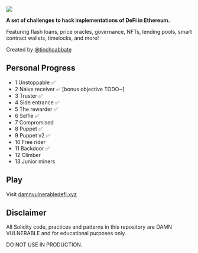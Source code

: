 ![](cover.png)

**A set of challenges to hack implementations of DeFi in Ethereum.**

Featuring flash loans, price oracles, governance, NFTs, lending pools, smart contract wallets, timelocks, and more!

Created by [@tinchoabbate](https://twitter.com/tinchoabbate)

## Personal Progress

* 1 Unstoppable ✅
* 2 Naive receiver ✅ [bonus objective TODO~]
* 3 Truster ✅
* 4 Side entrance ✅
* 5 The rewarder ✅
* 6 Selfie ✅
* 7 Compromised
* 8 Puppet ✅
* 9 Puppet v2 ✅
* 10 Free rider
* 11 Backdoor ✅
* 12 Climber
* 13 Junior miners

## Play

Visit [damnvulnerabledefi.xyz](https://damnvulnerabledefi.xyz)

## Disclaimer

All Solidity code, practices and patterns in this repository are DAMN VULNERABLE and for educational purposes only.

DO NOT USE IN PRODUCTION.
